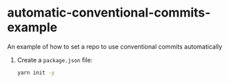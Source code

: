 # automatic-conventional-commits-example
An example of how to set a repo to use conventional commits automatically

1. Create a `package.json` file:
    ```bash
    yarn init -y
    ```